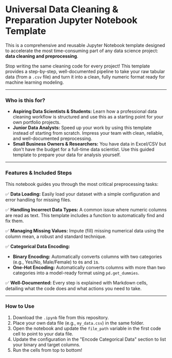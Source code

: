 # Universal Data Cleaning & Preparation Jupyter Notebook Template

This is a comprehensive and reusable Jupyter Notebook template designed to accelerate the most time-consuming part of any data science project: **data cleaning and preprocessing**. 

Stop writing the same cleaning code for every project! This template provides a step-by-step, well-documented pipeline to take your raw tabular data (from a `.csv` file) and turn it into a clean, fully numeric format ready for machine learning modeling.

---

### Who is this for?

* **Aspiring Data Scientists & Students:** Learn how a professional data cleaning workflow is structured and use this as a starting point for your own portfolio projects.
* **Junior Data Analysts:** Speed up your work by using this template instead of starting from scratch. Impress your team with clean, reliable, and well-documented preprocessing.
* **Small Business Owners & Researchers:** You have data in Excel/CSV but don't have the budget for a full-time data scientist. Use this guided template to prepare your data for analysis yourself.

---

### Features & Included Steps

This notebook guides you through the most critical preprocessing tasks:

✅ **Data Loading:** Easily load your dataset with a simple configuration and error handling for missing files.

✅ **Handling Incorrect Data Types:** A common issue where numeric columns are read as text. This template includes a function to automatically find and fix them.

✅ **Managing Missing Values:** Impute (fill) missing numerical data using the column mean, a robust and standard technique.

✅ **Categorical Data Encoding:**
* **Binary Encoding:** Automatically converts columns with two categories (e.g., Yes/No, Male/Female) to `0`s and `1`s.
* **One-Hot Encoding:** Automatically converts columns with more than two categories into a model-ready format using `pd.get_dummies`.

✅ **Well-Documented:** Every step is explained with Markdown cells, detailing what the code does and what actions you need to take.

---

### How to Use

1.  Download the `.ipynb` file from this repository.
2.  Place your own data file (e.g., `my_data.csv`) in the same folder.
3.  Open the notebook and update the `file_path` variable in the first code cell to point to your data file.
4.  Update the configuration in the "Encode Categorical Data" section to list your binary and target columns.
5.  Run the cells from top to bottom!
